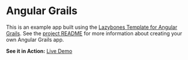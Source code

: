 # Angular Grails

This is an example app built using the [Lazybones Template for Angular Grails](https://github.com/craigburke/lazybones-angular-grails). See the [project README](https://github.com/craigburke/lazybones-angular-grails) for more information about creating your own Angular Grails app.

**See it in Action:** [Live Demo](http://angular-grails.interwebs.io/)
